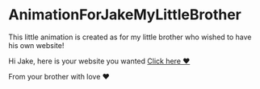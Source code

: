 # AnimationForJakeMyLittleBrother
This little animation is created as for my little brother who wished to have his own website!

Hi Jake, here is your website you wanted 
[Click here ❤](https://jekb2019.github.io/AnimationForJakeMyLittleBrother/)

From your brother with love ❤
